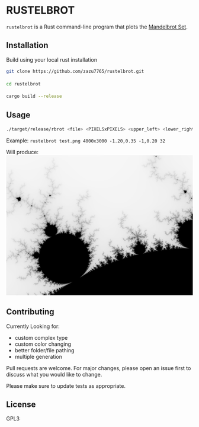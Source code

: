 # RUSTELBROT

`rustelbrot` is a Rust command-line program that plots the [Mandelbrot Set](https://en.wikipedia.org/wiki/Mandelbrot_set).


## Installation

Build using your local rust installation

```bash
git clone https://github.com/zazu7765/rustelbrot.git

cd rustelbrot

cargo build --release
```

## Usage

```sh
./target/release/rbrot <file> <PIXELSxPIXELS> <upper_left> <lower_right> <threads>
```

Example: 
`rustelbrot test.png 4000x3000 -1.20,0.35 -1,0.20 32`

Will produce:
![Image Example](test.png "Rustelbrot example image")
## Contributing

Currently Looking for:
- custom complex type
- custom color changing
- better folder/file pathing
- multiple generation

Pull requests are welcome. For major changes, please open an issue first
to discuss what you would like to change.

Please make sure to update tests as appropriate.

## License
GPL3